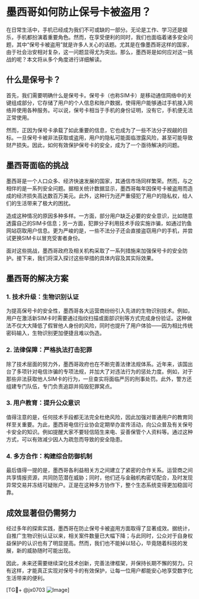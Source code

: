 # 墨西哥如何防止保号卡被盗用？

在日常生活中，手机已经成为我们不可或缺的一部分。无论是工作、学习还是娱乐，手机都扮演着重要角色。然而，在享受便利的同时，我们也面临着诸多安全问题，其中“保号卡被盗用”就是许多人关心的话题。尤其是在像墨西哥这样的国家，由于社会治安相对复杂，这一问题显得尤为突出。那么，墨西哥是如何应对这一挑战的呢？本文将从多个角度进行详细解读。

## 什么是保号卡？

首先，我们需要明确什么是保号卡。保号卡（也称SIM卡）是移动通信网络中的关键组成部分，它存储了用户的个人信息和账户数据，使得用户能够通过手机接入网络并使用各种服务。可以说，保号卡相当于手机的身份证明，没有它，手机便无法正常使用。

然而，正因为保号卡承载了如此重要的信息，它也成为了一些不法分子觊觎的目标。一旦保号卡被非法获取或盗用，用户的隐私可能面临泄露风险，甚至可能导致财产损失。因此，如何有效保护保号卡的安全，成为了一个亟待解决的问题。

## 墨西哥面临的挑战

墨西哥是一个人口众多、经济快速发展的国家，其通信市场同样繁荣。然而，与之相伴的是一系列安全问题。据相关统计数据显示，墨西哥每年因保号卡被盗用而造成的经济损失高达数百万美元。此外，这种行为还严重侵犯了用户的隐私权，给人们的生活带来了极大的困扰。

造成这种情况的原因多种多样。一方面，部分用户缺乏必要的安全意识，比如随意透露自己的SIM卡信息；另一方面，犯罪分子利用技术手段实施诈骗，如通过钓鱼网站窃取用户信息。更为严峻的是，一些不法分子还会直接盗窃用户的手机，并尝试更换SIM卡以冒充受害者身份。

面对这些挑战，墨西哥政府及相关机构采取了一系列措施来加强保号卡的安全防护。接下来，我们将深入探讨这些举措的具体内容及其实际效果。

## 墨西哥的解决方案

### 1. 技术升级：生物识别认证

为提高保号卡的安全性，墨西哥各大运营商纷纷引入先进的生物识别技术。例如，用户在激活新SIM卡时需要通过指纹扫描或面部识别等方式完成身份验证。这种做法不仅大大降低了假冒他人身份的风险，同时也提升了用户体验——因为相比传统密码输入，生物识别更加便捷且难以伪造。

### 2. 法律保障：严格执法打击犯罪

除了技术层面的努力外，墨西哥政府也在不断完善法律法规体系。近年来，该国出台了多项针对电信诈骗的专项法规，并加大了对违法行为的惩处力度。例如，对于那些非法获取他人SIM卡的行为，一旦查实将面临严厉的刑事处罚。此外，警方还组建专门队伍，专门负责追踪并捣毁犯罪窝点。

### 3. 用户教育：提升公众意识

值得注意的是，任何技术手段都无法完全杜绝风险，因此加强对普通用户的教育同样至关重要。为此，墨西哥电信行业协会定期举办宣传活动，向公众普及有关保号卡安全的知识。例如提醒大家不要轻信陌生来电、妥善保管个人资料等。通过这种方式，可以有效减少因人为疏忽而导致的安全隐患。

### 4. 多方合作：构建综合防御机制

最后值得一提的是，墨西哥各利益相关方之间建立了紧密的合作关系。运营商之间共享情报资源，共同防范潜在威胁；同时，他们还与金融机构密切配合，及时发现异常交易并冻结可疑账户。正是在这种多方协作下，整个生态系统变得更加稳固可靠。

## 成效显著但仍需努力

经过多年的探索实践，墨西哥在防止保号卡被盗用方面取得了显著成效。据统计，自推广生物识别认证以来，相关案件数量已大幅下降；与此同时，公众对于自身权益保护的认识也有了明显提高。然而，我们也不能掉以轻心，毕竟随着科技的发展，新的威胁随时可能出现。

因此，未来还需要继续深化技术创新，完善法律框架，并保持长期不懈的努力。只有这样，才能真正实现对保号卡的有效保护，让每一位用户都能安心地享受数字化生活带来的便利。

[TG💪+ @jx0703 ![Image](https://github.com/user-attachments/assets/dbca1d08-cadb-493c-b0ec-ad6f7a83f270)]